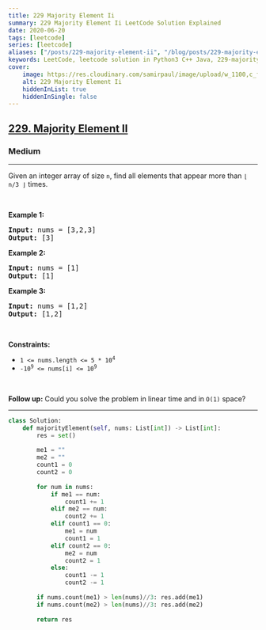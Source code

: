 ```yaml
---
title: 229 Majority Element Ii
summary: 229 Majority Element Ii LeetCode Solution Explained
date: 2020-06-20
tags: [leetcode]
series: [leetcode]
aliases: ["/posts/229-majority-element-ii", "/blog/posts/229-majority-element-ii", "/229-majority-element-ii"]
keywords: LeetCode, leetcode solution in Python3 C++ Java, 229-majority-element-ii solution
cover:
    image: https://res.cloudinary.com/samirpaul/image/upload/w_1100,c_fit,co_rgb:FFFFFF,l_text:Arial_70_bold:229 Majority Element Ii/problem-solving.webp
    alt: 229 Majority Element Ii
    hiddenInList: true
    hiddenInSingle: false
---
```



<h2><a href="https://leetcode.com/problems/majority-element-ii/">229. Majority Element II</a></h2><h3>Medium</h3><hr><div><p>Given an integer array of size <code>n</code>, find all elements that appear more than <code>⌊ n/3 ⌋</code> times.</p>

<p>&nbsp;</p>
<p><strong>Example 1:</strong></p>

<pre><strong>Input:</strong> nums = [3,2,3]
<strong>Output:</strong> [3]
</pre>

<p><strong>Example 2:</strong></p>

<pre><strong>Input:</strong> nums = [1]
<strong>Output:</strong> [1]
</pre>

<p><strong>Example 3:</strong></p>

<pre><strong>Input:</strong> nums = [1,2]
<strong>Output:</strong> [1,2]
</pre>

<p>&nbsp;</p>
<p><strong>Constraints:</strong></p>

<ul>
	<li><code>1 &lt;= nums.length &lt;= 5 * 10<sup>4</sup></code></li>
	<li><code>-10<sup>9</sup> &lt;= nums[i] &lt;= 10<sup>9</sup></code></li>
</ul>

<p>&nbsp;</p>
<p><strong>Follow up:</strong> Could you solve the problem in linear time and in <code>O(1)</code> space?</p>
</div>

---




```python
class Solution:
    def majorityElement(self, nums: List[int]) -> List[int]:
        res = set()
        
        me1 = ""
        me2 = ""
        count1 = 0
        count2 = 0
        
        for num in nums:
            if me1 == num:
                count1 += 1
            elif me2 == num:
                count2 += 1
            elif count1 == 0:
                me1 = num
                count1 = 1
            elif count2 == 0:
                me2 = num
                count2 = 1
            else:
                count1 -= 1
                count2 -= 1
        
        if nums.count(me1) > len(nums)//3: res.add(me1)
        if nums.count(me2) > len(nums)//3: res.add(me2)
        
        return res
```
